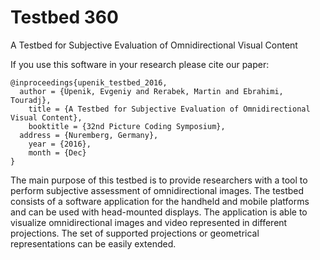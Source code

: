 # Testbed 360
A Testbed for Subjective Evaluation of Omnidirectional Visual Content

If you use this software in your research please cite our paper:
```
@inproceedings{upenik_testbed_2016,
  author = {Upenik, Evgeniy and Rerabek, Martin and Ebrahimi, Touradj},
	title = {A Testbed for Subjective Evaluation of Omnidirectional Visual Content},
	booktitle = {32nd Picture Coding Symposium},
  address = {Nuremberg, Germany},
	year = {2016},
	month = {Dec}
}
```

The main purpose of this testbed is 
to provide researchers with a tool to perform
subjective assessment of omnidirectional images.
The testbed consists of a software application for the handheld
and mobile platforms and can be used with head-mounted
displays. The application is able to visualize omnidirectional
images and video represented in different projections. The
set of supported projections or geometrical representations
can be easily extended.
